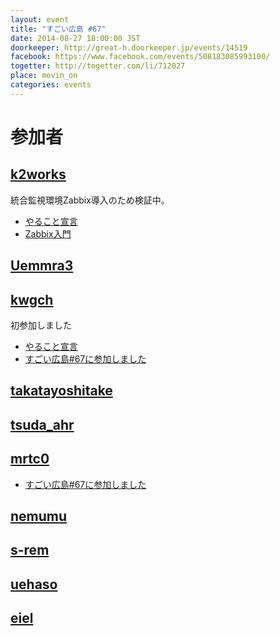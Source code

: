 ```yaml
---
layout: event
title: "すごい広島 #67"
date: 2014-08-27 18:00:00 JST
doorkeeper: http://great-h.doorkeeper.jp/events/14519
facebook: https://www.facebook.com/events/508183085993100/
togetter: http://togetter.com/li/712027
place: movin_on
categories: events
---
```


# 参加者

## [k2works](https://github.com/k2works)

統合監視環境Zabbix導入のため検証中。

* [やること宣言](https://github.com/great-h/great-h.github.io/issues/1159)
* [Zabbix入門](https://github.com/k2works/zabbix_introduction)


## [Uemmra3](https://github.com/Uemmra3)


## [kwgch](https://github.com/kwgch)


初参加しました

* [やること宣言](https://github.com/great-h/great-h.github.io/issues/1160)
* [すごい広島#67に参加しました](http://kwgch.github.io/blog/2014/08/27/blog/)


## [takatayoshitake](http://twitter.com/takatayoshitake)


## [tsuda_ahr](http://twitter.com/tsuda_ahr)


## [mrtc0](http://twitter.com/mrtc0)

* [ すごい広島#67に参加しました](http://mrt-k.hateblo.jp/)



## [nemumu](https://github.com/nemumu)


## [s-rem](https://github.com/s-rem)


## [uehaso](https://github.com/uehaso)


## [eiel](http://eiel.info/)
